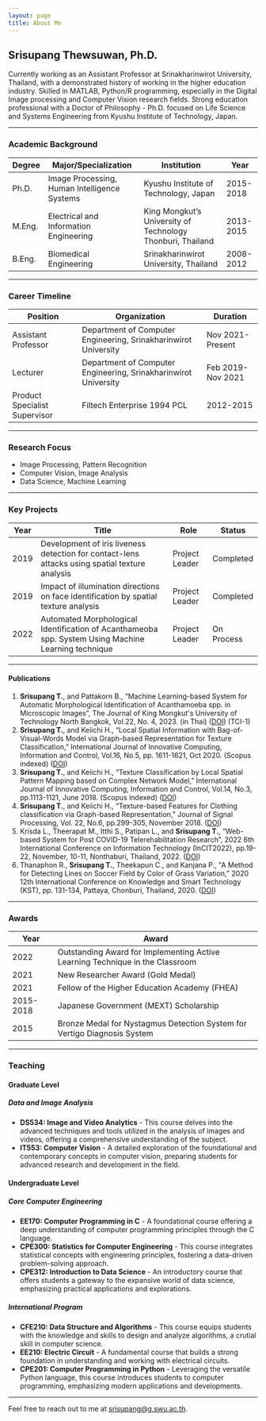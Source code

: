 ```yaml
---
layout: page
title: About Me
---
```

## Srisupang Thewsuwan, Ph.D.
<p class="message">
  Currently working as an Assistant Professor at Srinakharinwirot University, Thailand, with a demonstrated history of working in the higher education industry. Skilled in MATLAB, Python/R programming, especially in the Digital Image processing and Computer Vision research fields. Strong education professional with a Doctor of Philosophy - Ph.D. focused on Life Science and Systems Engineering from Kyushu Institute of Technology, Japan.
</p>

---

### Academic Background

| Degree   | Major/Specialization                         | Institution                                           | Year       |
|----------|----------------------------------------------|--------------------------------------------------------|------------|
| Ph.D.    | Image Processing, Human Intelligence Systems | Kyushu Institute of Technology, Japan                 | 2015-2018  |
| M.Eng.   | Electrical and Information Engineering       | King Mongkut’s University of Technology Thonburi, Thailand | 2013-2015  |
| B.Eng.   | Biomedical Engineering                       | Srinakharinwirot University, Thailand                 | 2008-2012  |

---

### Career Timeline

| Position                     | Organization                              | Duration        |
|------------------------------|-------------------------------------------|-----------------|
| Assistant Professor          | Department of Computer Engineering, Srinakharinwirot University | Nov 2021-Present |
| Lecturer                     | Department of Computer Engineering, Srinakharinwirot University | Feb 2019-Nov 2021 |
| Product Specialist Supervisor| Filtech Enterprise 1994 PCL               | 2012-2015       |
---

### Research Focus

- Image Processing, Pattern Recognition
- Computer Vision, Image Analysis
- Data Science, Machine Learning

---

### Key Projects

| Year  | Title                                                                 | Role          | Status    |
|-------|-----------------------------------------------------------------------|---------------|-----------|
| 2019  | Development of iris liveness detection for contact-lens attacks using spatial texture analysis | Project Leader | Completed |
| 2019  | Impact of illumination directions on face identification by spatial texture analysis | Project Leader | Completed |
| 2022  | Automated Morphological Identification of Acanthameoba spp. System Using Machine Learning technique | Project Leader | On Process |

---

#### Publications

1. **Srisupang T.**, and Pattakorn B., “Machine Learning-based System for Automatic Morphological Identification of Acanthamoeba spp. in Microscopic Images”, The Journal of King Mongkut's University of Technology North Bangkok, Vol.22, No. 4, 2023. (in Thai) ([DOI](http://dx.doi.org/10.14416/j.kmutnb.2022.09.014)) (TCI-1)
2. **Srisupang T.**, and Keiichi H., “Local Spatial Information with Bag-of-Visual-Words Model via Graph-based Representation for Texture Classification,” International Journal of Innovative Computing, Information and Control, Vol.16, No.5, pp. 1611-1621, Oct 2020. (Scopus indexed) ([DOI](10.24507/ijicic.16.05.1611))
3. **Srisupang T.**, and Keiichi H., “Texture Classification by Local Spatial Pattern Mapping based on Complex Network Model,” International Journal of Innovative Computing, Information and Control, Vol.14, No.3, pp.1113-1121, June 2018. (Scopus indexed) ([DOI](10.24507/ijicic.14.03.1113))
4. **Srisupang T.**, and Keiichi H., “Texture-based Features for Clothing classification via Graph-based Representation,” Journal of Signal Processing, Vol. 22, No.6, pp.299-305, November 2018. ([DOI](10.2299/jsp.22.299))
5. Krisda L., Theerapat M., Itthi S., Patipan L., and **Srisupang T.**, “Web-based System for Post COVID-19 Telerehabilitation Research”, 2022 6th International Conference on Information Technology (InCIT2022), pp.19-22, November, 10-11, Nonthaburi, Thailand, 2022. ([DOI](10.1109/InCIT56086.2022.10067777))
6. Thanaphon R., **Srisupang T.**, Theekapun C., and Kanjana P., "A Method for Detecting Lines on Soccer Field by Color of Grass Variation," 2020 12th International Conference on Knowledge and Smart Technology (KST), pp. 131-134, Pattaya, Chonburi, Thailand, 2020. ([DOI](10.1109/KST48564.2020.9059550))

---

### Awards

| Year  | Award                                                                 |
|-------|-----------------------------------------------------------------------|
| 2022  | Outstanding Award for Implementing Active Learning Technique in the Classroom |
| 2021  | New Researcher Award (Gold Medal)                                     |
| 2021  | Fellow of the Higher Education Academy (FHEA)                         |
| 2015-2018 | Japanese Government (MEXT) Scholarship                             |
| 2015  | Bronze Medal for Nystagmus Detection System for Vertigo Diagnosis System |

---

### Teaching

#### **Graduate Level**

##### **Data and Image Analysis**

- **DS534: Image and Video Analytics** - This course delves into the advanced techniques and tools utilized in the analysis of images and videos, offering a comprehensive understanding of the subject.
- **IT553: Computer Vision** - A detailed exploration of the foundational and contemporary concepts in computer vision, preparing students for advanced research and development in the field.

#### **Undergraduate Level**

##### **Core Computer Engineering**

- **EE170: Computer Programming in C** - A foundational course offering a deep understanding of computer programming principles through the C language.
- **CPE300: Statistics for Computer Engineering** - This course integrates statistical concepts with engineering principles, fostering a data-driven problem-solving approach.
- **CPE312: Introduction to Data Science** - An introductory course that offers students a gateway to the expansive world of data science, emphasizing practical applications and explorations.

##### **International Program**

- **CFE210: Data Structure and Algorithms** - This course equips students with the knowledge and skills to design and analyze algorithms, a crutial skill in computer science.
- **EE210: Electric Circuit** - A fundamental course that builds a strong foundation in understanding and working with electrical circuits.
- **CPE201: Computer Programming in Python** - Leveraging the versatile Python language, this course introduces students to computer programming, emphasizing modern applications and developments.

---

Feel free to reach out to me at [srisupang@g.swu.ac.th](mailto:srisupang@g.swu.ac.th).
